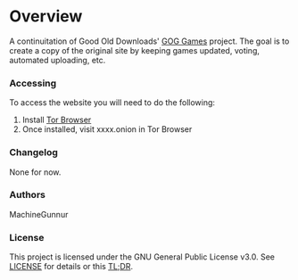 # Overview
A continuitation of Good Old Downloads' [GOG Games](https://github.com/Good-Old-Downloads/gg) project. The goal is to create a copy of the original site by keeping games updated, voting, automated uploading, etc.

### Accessing 
To access the website you will need to do the following:
1. Install [Tor Browser](https://www.torproject.org/download/)
2. Once installed, visit xxxx.onion in Tor Browser

### Changelog
None for now.

### Authors
MachineGunnur

### License
This project is licensed under the GNU General Public License v3.0. See [LICENSE](LICENSE) for details or this [TL;DR](https://tldrlegal.com/license/gnu-general-public-license-v3-(gpl-3)).
